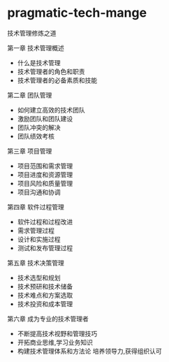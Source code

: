 # pragmatic-tech-mange
技术管理修炼之道

第一章 技术管理概述

- 什么是技术管理
- 技术管理者的角色和职责
- 技术管理者的必备素质和技能

第二章 团队管理

- 如何建立高效的技术团队
- 激励团队和团队建设
- 团队冲突的解决
- 团队绩效考核

第三章 项目管理

- 项目范围和需求管理
- 项目进度和资源管理
- 项目风险和质量管理
- 项目沟通和协调

第四章 软件过程管理

- 软件过程和过程改进
- 需求管理过程
- 设计和实施过程
- 测试和发布管理过程

第五章 技术决策管理

- 技术选型和规划
- 技术预研和技术储备
- 技术难点和方案选取
- 技术投资和成本管理

第六章 成为专业的技术管理者

- 不断提高技术视野和管理技巧
- 开拓商业思维,学习业务知识
- 构建技术管理体系和方法论
培养领导力,获得组织认可

